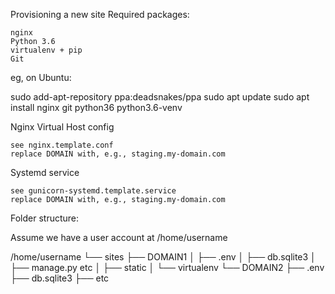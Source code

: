Provisioning a new site
Required packages:

    nginx
    Python 3.6
    virtualenv + pip
    Git

eg, on Ubuntu:

sudo add-apt-repository ppa:deadsnakes/ppa
sudo apt update
sudo apt install nginx git python36 python3.6-venv

Nginx Virtual Host config

    see nginx.template.conf
    replace DOMAIN with, e.g., staging.my-domain.com

Systemd service

    see gunicorn-systemd.template.service
    replace DOMAIN with, e.g., staging.my-domain.com

Folder structure:

Assume we have a user account at /home/username

/home/username └── sites    ├── DOMAIN1    │ ├── .env    │ ├── db.sqlite3    │ ├── manage.py etc    │ ├── static    │ └── virtualenv    └── DOMAIN2    ├── .env    ├── db.sqlite3    ├── etc